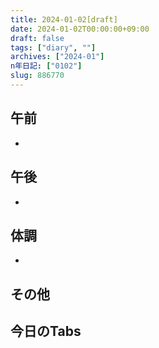 ```yaml
---
title: 2024-01-02[draft]
date: 2024-01-02T00:00:00+09:00
draft: false
tags: ["diary", ""]
archives: ["2024-01"]
n年日記: ["0102"]
slug: 886770
---
```

## 午前
- 
## 午後
- 
## 体調
- 
## その他
## 今日のTabs